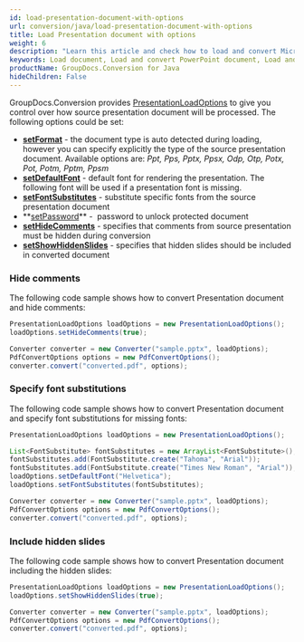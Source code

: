 ```yaml
---
id: load-presentation-document-with-options
url: conversion/java/load-presentation-document-with-options
title: Load Presentation document with options
weight: 6
description: "Learn this article and check how to load and convert Microsoft PowerPoint documents with advanced options using GroupDocs.Conversion for Java API."
keywords: Load document, Load and convert PowerPoint document, Load and convert PPTX presentation, Load and convert PPT
productName: GroupDocs.Conversion for Java
hideChildren: False
---
```

GroupDocs.Conversion provides [PresentationLoadOptions](https://reference.groupdocs.com/java/conversion/com.groupdocs.conversion.options.load/PresentationLoadOptions) to give you control over how source presentation document will be processed. The following options could be set:

*   **[setFormat](https://reference.groupdocs.com/java/conversion/com.groupdocs.conversion.options.load/PresentationLoadOptions#setFormat(com.groupdocs.conversion.filetypes.PresentationFileType))** -  the document type is auto detected during loading, however you can specify explicitly the type of the source presentation document. Available options are: *Ppt, Pps, Pptx, Ppsx, Odp, Otp, Potx, Pot, Potm, Pptm, Ppsm*
*   **[setDefaultFont](https://reference.groupdocs.com/java/conversion/com.groupdocs.conversion.options.load/PresentationLoadOptions#setDefaultFont(java.lang.String))** -  default font for rendering the presentation. The following font will be used if a presentation font is missing.      
*   **[setFontSubstitutes](https://reference.groupdocs.com/java/conversion/com.groupdocs.conversion.options.load/PresentationLoadOptions#setFontSubstitutes(java.util.List))** -  substitute specific fonts from the source presentation document
*   **[setPassword](https://reference.groupdocs.com/java/conversion/com.groupdocs.conversion.options.load/PresentationLoadOptions#setPassword(java.lang.String))** -  password to unlock protected document
*   **[setHideComments](https://reference.groupdocs.com/java/conversion/com.groupdocs.conversion.options.load/PresentationLoadOptions#setHideComments(boolean))** - specifies that comments from source presentation must be hidden during conversion
*   **[setShowHiddenSlides](https://reference.groupdocs.com/java/conversion/com.groupdocs.conversion.options.load/PresentationLoadOptions#setShowHiddenSlides(boolean))** - specifies that hidden slides should be included in converted document

### Hide comments

The following code sample shows how to convert Presentation document and hide comments:

```java
PresentationLoadOptions loadOptions = new PresentationLoadOptions();
loadOptions.setHideComments(true);

Converter converter = new Converter("sample.pptx", loadOptions);
PdfConvertOptions options = new PdfConvertOptions();
converter.convert("converted.pdf", options);
```

### Specify font substitutions

The following code sample shows how to convert Presentation document and specify font substitutions for missing fonts:

```java
PresentationLoadOptions loadOptions = new PresentationLoadOptions();

List<FontSubstitute> fontSubstitutes = new ArrayList<FontSubstitute>();
fontSubstitutes.add(FontSubstitute.create("Tahoma", "Arial"));
fontSubstitutes.add(FontSubstitute.create("Times New Roman", "Arial"));
loadOptions.setDefaultFont("Helvetica");
loadOptions.setFontSubstitutes(fontSubstitutes);

Converter converter = new Converter("sample.pptx", loadOptions);
PdfConvertOptions options = new PdfConvertOptions();
converter.convert("converted.pdf", options);
```

### Include hidden slides

The following code sample shows how to convert Presentation document including the hidden slides:

```java
PresentationLoadOptions loadOptions = new PresentationLoadOptions();
loadOptions.setShowHiddenSlides(true);

Converter converter = new Converter("sample.pptx", loadOptions);
PdfConvertOptions options = new PdfConvertOptions();
converter.convert("converted.pdf", options);
```
